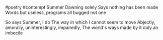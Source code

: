 #poetry #contempt
Summer 
Dawning solely
Says nothing has been made
Words but useless, programs all bugged
not one

So says Summer, I do
The way in which I cannot seem to move
Abjectly, amorally, uninterestingly, impairedly,
The world's ways made by it duly
an imbecile